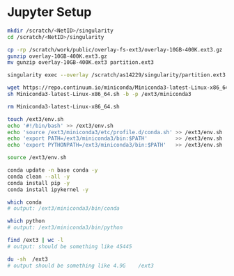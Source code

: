 # Jupyter Setup

```bash
mkdir /scratch/<NetID>/singularity
cd /scratch/<NetID>/singularity
```

```bash
cp -rp /scratch/work/public/overlay-fs-ext3/overlay-10GB-400K.ext3.gz .
gunzip overlay-10GB-400K.ext3.gz
mv gunzip overlay-10GB-400K.ext3 partition.ext3
```


```bash
singularity exec --overlay /scratch/as14229/singularity/partition.ext3:rw /scratch/work/public/singularity/cuda11.2.2-cudnn8-devel-ubuntu20.04.sif /bin/bash
```

```bash
wget https://repo.continuum.io/miniconda/Miniconda3-latest-Linux-x86_64.sh
sh Miniconda3-latest-Linux-x86_64.sh -b -p /ext3/miniconda3
```

```bash
rm Miniconda3-latest-Linux-x86_64.sh
```

```bash
touch /ext3/env.sh
echo '#!/bin/bash' >> /ext3/env.sh
echo 'source /ext3/miniconda3/etc/profile.d/conda.sh' >> /ext3/env.sh
echo 'export PATH=/ext3/miniconda3/bin:$PATH'         >> /ext3/env.sh
echo 'export PYTHONPATH=/ext3/miniconda3/bin:$PATH'   >> /ext3/env.sh
```

```bash
source /ext3/env.sh
```

```bash
conda update -n base conda -y
conda clean --all -y
conda install pip -y
conda install ipykernel -y
```

```bash
which conda
# output: /ext3/miniconda3/bin/conda
```

```bash
which python
# output: /ext3/miniconda3/bin/python
```


```bash
find /ext3 | wc -l
# output: should be something like 45445
```

```bash
du -sh  /ext3        
# output should be something like 4.9G    /ext3
```

```bash

```

```bash

```

```bash

```

```bash

```

```bash

```